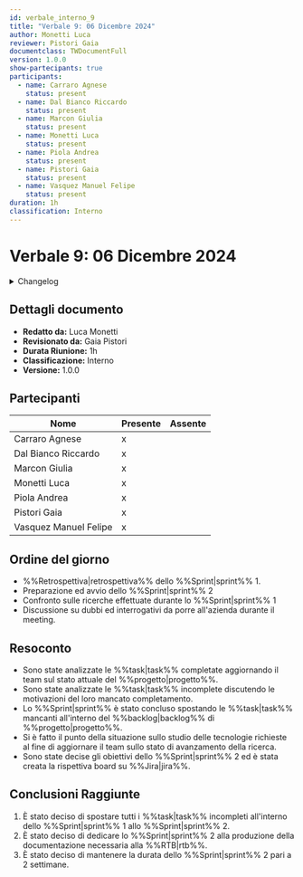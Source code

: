 ```yaml
---
id: verbale_interno_9
title: "Verbale 9: 06 Dicembre 2024"
author: Monetti Luca
reviewer: Pistori Gaia
documentclass: TWDocumentFull
version: 1.0.0
show-partecipants: true
participants:
  - name: Carraro Agnese
    status: present
  - name: Dal Bianco Riccardo
    status: present
  - name: Marcon Giulia
    status: present
  - name: Monetti Luca
    status: present
  - name: Piola Andrea
    status: present
  - name: Pistori Gaia
    status: present
  - name: Vasquez Manuel Felipe
    status: present
duration: 1h
classification: Interno
---
```


<!-- ::: {.no-export} -->

# Verbale 9: 06 Dicembre 2024

<details>
  <summary>Changelog</summary>

<!-- ::: -->

| Data       | Versione | Descrizione                 | Autore       | Data Approvazione | Approvatore  |
| ---------- | -------- | --------------------------- | ------------ | ----------------- | ------------ |
| 09/12/2024 | 1.0.0    | Prima stesura del documento | Monetti Luca | 11/12/2024        | Pistori Gaia |

Table: Changelog

<!-- ::: {.no-export} -->

</details>

## Dettagli documento

- **Redatto da:** Luca Monetti
- **Revisionato da:** Gaia Pistori
- **Durata Riunione:** 1h
- **Classificazione:** Interno
- **Versione:** 1.0.0

## Partecipanti

| Nome                  | Presente | Assente |
| --------------------- | -------- | ------- |
| Carraro Agnese        | x        |         |
| Dal Bianco Riccardo   | x        |         |
| Marcon Giulia         | x        |         |
| Monetti Luca          | x        |         |
| Piola Andrea          | x        |         |
| Pistori Gaia          | x        |         |
| Vasquez Manuel Felipe | x        |         |

<!-- ::: -->

## Ordine del giorno

- %%Retrospettiva|retrospettiva%% dello %%Sprint|sprint%% 1.
- Preparazione ed avvio dello %%Sprint|sprint%% 2
- Confronto sulle ricerche effettuate durante lo %%Sprint|sprint%% 1
- Discussione su dubbi ed interrogativi da porre all'azienda durante il meeting.

## Resoconto

- Sono state analizzate le %%task|task%% completate aggiornando il team sul stato attuale del %%progetto|progetto%%.
- Sono state analizzate le %%task|task%% incomplete discutendo le motivazioni del loro mancato completamento.
- Lo %%Sprint|sprint%% è stato concluso spostando le %%task|task%% mancanti all'interno del %%backlog|backlog%% di %%progetto|progetto%%.
- Si è fatto il punto della situazione sullo studio delle tecnologie richieste al fine di aggiornare il team sullo stato di avanzamento della ricerca.
- Sono state decise gli obiettivi dello %%Sprint|sprint%% 2 ed è stata creata la rispettiva board su %%Jira|jira%%.

## Conclusioni Raggiunte

1. È stato deciso di spostare tutti i %%task|task%% incompleti all'interno dello %%Sprint|sprint%% 1 allo %%Sprint|sprint%% 2.
2. È stato deciso di dedicare lo %%Sprint|sprint%% 2 alla produzione della documentazione necessaria alla %%RTB|rtb%%.
3. È stato deciso di mantenere la durata dello %%Sprint|sprint%% 2 pari a 2 settimane.
